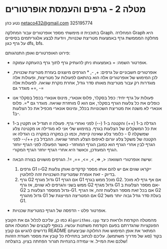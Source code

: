 # מטלה 2 - גרפים והעמסת אופרטורים

נטע כהן netaco432@gmail.com  325195774

בתוכנית זו מימשתי מספר אופרטורים עבור המחלקה Graph. 
המחלרה Graph היא מחלקה המממשת גרף באמצעות מטריצת שכנויות, ויודעת לבצע אלגוריתמים בסיסיים על גרף כגון dfs, bfs.

פירוט האופרטורים ואופן התנהגותם:

- אופרטור השמה: =
באמצעותו ניתן להעתיק גרף לתוך גרף בהעתקה עמוקה.

- אופרטורים חשבוניים על גרפים: +, -, *
הגרפים מיוצגים בעזרת מטריצת שכנויות, לכן המימוש של אופרטורים אלה הוא בהתאם לפעולות על מטריצות, ופעולות אלה מוגדרות רק עבור מטריצות מאותו סדר גודל, אחרת נזקרת שגיאה.
לפעולות אלה מוגדר גם +=, -=

- פעולות על גרף יחיד: כפל בסקלר, פלוס אונארי, מינוס אונארי
בכפל בסקלר אנו כופלים את כל צלעות הגרף בסקלר, אם הוא 0 מוחזרת שגיאה. מוגדר גם *=.
פלוס אונארי לא משנה את מטריצת השכונויות בכלל, ומינוס אונארי מכפיל את כל הצלעות ב1-.

- הגדלה ב-1 (++) והקטנה ב-1 (--) לפני ואחרי גרף. 
פעולה זו תגדיל או תקטין ב-1 את כל המשקלים של הצלעות בגרף. במימוש שלי אני לא מגדילה או מקטינה צלע שמשקלה 0 - כלומר צלע שאינה קיימת, וכמו כן במקרה במקרה בו הגדלה או הקטנה של משקל צלע יגרום לאיפוס הצלע תוחזר שגיאה.
ההבדל בין ++/-- לפני הגרף לבין אחרי הגרף הוא כמובן הגרף המוחזר- כאשר הפעולה לפני הגרף יוחזר הגרף המעודכן, וכאשר היא אחרי הגרף יוחזר הגרף המקורי.

- שישה אופרטורי השוואה: <, =<, >, =>, ==, =!. הגרפים מושווים בצורה הבאה:

  1. גרפים G1 ו-G2 ייקראו שווים אם יש להם אותו מספר קדקדים ואותן צלעות בדיוק - זאת אומרת שמטריצת השכנויות זהה לחלוטין.
  2. גרף G2 גדול מגרף G1 אם הגרף G1 מוכל ממש בגרף G2. אם אף גרף לא מוכל ממש בשני והגרפים לא שווים, אז גרף G2 גדול מגרף G1 אם מספר הצלעות ב-G2 גדול ממספר הצלעות ב-G1. אם בכל זאת מספר הצלעות זהה, אז הגרף G2 גדול מהגרף G1 אם המטריצה המייצגת של G2 בעלת סדר גודל גבוה יותר משל G1.


- אופרטור פלט - הדפסה של הגרף כמטריצת שכנויות.


כמו כן, עליכם לכלול גם את הקובץ `Algorithms.cpp` מהמטלה הקודמת ולראות כיצד הפונקציות שהגדרתם בפעם הקודמת משתנות עכשיו. בנוסף לקבצים של המטלה אתם נדרשים להגיש גם קובץ README המתאר את אופן המימוש ואת החלוקה שביצעתם בקוד (סוג של מדריך משתמש).
עליכם לכתוב בתחילת כל קובץ את מספר תעודת הזהות שלכם ואת המייל. אי עמידה בהנחיות תגרור הפחתה בציון.
בהצלחה!

